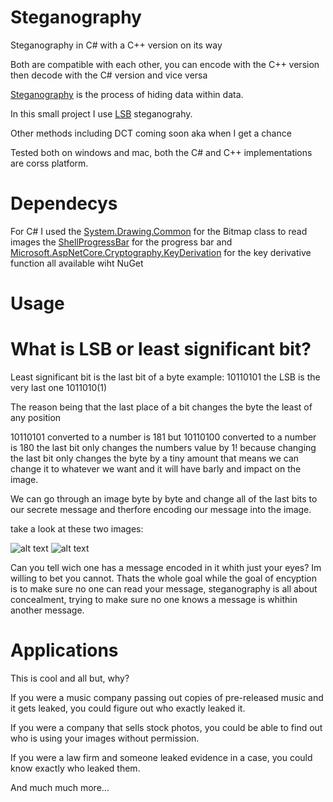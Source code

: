# Steganography
Steganography in C# with a C++ version on its way

Both are compatible with each other, you can encode with the C++ version then decode with the C# version and vice versa

[Steganography](https://en.wikipedia.org/wiki/Steganography) is the process of hiding data within data.

In this small project I use [LSB](https://en.wikipedia.org/wiki/Bit_numbering) steganograhy.

Other methods including DCT coming soon aka when I get a chance

Tested both on windows and mac, both the C# and C++ implementations are corss platform.


# Dependecys
For C# I used the [System.Drawing.Common](https://github.com/dotnet/runtime) for the Bitmap class to read images the [ShellProgressBar](https://github.com/Mpdreamz/shellprogressbar) for the progress bar and [Microsoft.AspNetCore.Cryptography.KeyDerivation](https://dotnet.microsoft.com/apps/aspnet) for the key derivative function all available wiht NuGet 

# Usage




# What is LSB or least significant bit?
Least significant bit is the last bit of a byte example: 10110101 the LSB is the very last one 1011010(1)

The reason being that the last place of a bit changes the byte the least of any position

10110101 converted to a number is 181 but 10110100 converted to a number is 180 the last bit only changes the numbers value by 1!
because changing the last bit only changes the byte by a tiny amount that means we can change it to whatever we want and it will
have barly and impact on the image.

We can go through an image byte by byte and change all of the last bits to our secrete message and therfore encoding our message into
the image.

take a look at these two images:

![alt text]()
![alt text]()

Can you tell wich one has a message encoded in it whith just your eyes? Im willing to bet you cannot.
Thats the whole goal while the goal of encyption is to make sure no one can read your message,
steganography is all about concealment, trying to make sure no one knows a message is whithin another message.


# Applications
This is cool and all but, why?

If you were a music company passing out copies of pre-released music and it gets leaked, you could figure out who exactly leaked it.

If you were a company that sells stock photos, you could be able to find out who is using your images without permission.

If you were a law firm and someone leaked evidence in a case, you could know exactly who leaked them.

And much much more...
